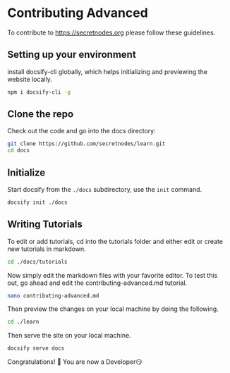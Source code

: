 # Contributing Advanced

To contribute to https://secretnodes.org please follow these guidelines.

## Setting up your environment

install docsify-cli globally, which helps initializing and previewing the website locally.

```bash
npm i docsify-cli -g
```

## Clone the repo

Check out the code and go into the docs directory:

```bash
git clone https://github.com/secretnodes/learn.git
cd docs
```

## Initialize

Start docsify from the `./docs` subdirectory, use the `init` command.

```bash
docsify init ./docs
```

## Writing Tutorials

To edit or add tutorials, cd into the tutorials folder and either edit or create new tutorials in markdown.

```bash
cd ./docs/tutorials
```

Now simply edit the markdown files with your favorite editor. To test this out, go ahead and edit the contributing-advanced.md tutorial.

```bash
nano contributing-advanced.md
```

Then preview the changes on your local machine by doing the following.

```bash
cd ./learn
```
Then serve the site on your local machine.

```bash
docsify serve docs
````

Congratulations! 🎉 You are now a Developer😏
